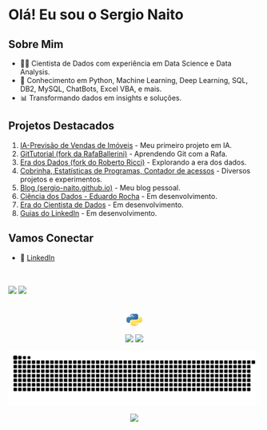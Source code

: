 # Olá! Eu sou o Sergio Naito

## Sobre Mim
- 👨‍💻 Cientista de Dados com experiência em Data Science e Data Analysis.
- 🚀 Conhecimento em Python, Machine Learning, Deep Learning, SQL, DB2, MySQL, ChatBots, Excel VBA, e mais.
- 📊 Transformando dados em insights e soluções.

## Projetos Destacados
1. [IA-Previsão de Vendas de Imóveis](https://github.com/sergio-naito/IA-Previsao-de-Vendas) - Meu primeiro projeto em IA.
2. [GitTutorial (fork da RafaBallerini)](https://github.com/sergio-naito/GitTutorial) - Aprendendo Git com a Rafa.
3. [Era dos Dados (fork do Roberto Ricci)](https://github.com/sergio-naito/Era_dos_dados) - Explorando a era dos dados.
4. [Cobrinha, Estatísticas de Programas, Contador de acessos](https://github.com/sergio-naito) - Diversos projetos e experimentos.
5. [Blog (sergio-naito.github.io)](https://sergio-naito.github.io) - Meu blog pessoal.
6. [Ciência dos Dados - Eduardo Rocha](https://github.com/sergio-naito) - Em desenvolvimento.
7. [Era do Cientista de Dados](https://github.com/sergio-naito) - Em desenvolvimento.
8. [Guias do LinkedIn](https://github.com/sergio-naito/linkedin) - Em desenvolvimento.

## Vamos Conectar
- 💬 [LinkedIn](https://www.linkedin.com/in/sergio-naito-156ab893/)
  
  

<br>
<br>
<div>
  <a href="https://github.com/sergio-naito"></a>
  <img height="180em" src="https://github-readme-stats.vercel.app/api?username=sergio-naito&show_icons=true&theme=dark&include_all_commits=true&count_private=true" />
  <img height="180em"   src="https://github-readme-stats.vercel.app/api/top-langs/?username=sergio-naito&layout=compact&langs_count=16&theme=dark" />

  <!-- img align="center" width="148" height="180" src="https://media1.tenor.com/images/68e8337fb4eb7e40645d832c64762a8b/tenor.gif?itemid=19443613" 
  -->
</div>
 <br>
<div  align="center"> 
  <div style="display: inline_block"><br>
  <!--
  <img align="center" alt="Rafa-Js" height="30" width="40" src="https://raw.githubusercontent.com/devicons/devicon/master/icons/javascript/javascript-plain.svg">
  <img align="center" alt="HTML" height="30" width="40" src="https://raw.githubusercontent.com/devicons/devicon/master/icons/html5/html5-original.svg">
  <img align="center" alt="CSS" height="30" width="40" src="https://raw.githubusercontent.com/devicons/devicon/master/icons/css3/css3-original.svg">
  <img align="center" alt="Csharp" height="30" width="40" src="https://raw.githubusercontent.com/devicons/devicon/master/icons/csharp/csharp-original.svg">
  <img align="center" alt="PHP" height="30" width="40" src="https://raw.githubusercontent.com/devicons/devicon/master/icons/php/php-original.svg">
  <img align="center" alt="java" height="30" width="40" src="https://raw.githubusercontent.com/devicons/devicon/master/icons/java/java-original.svg">
 -->
  <img align="center" alt="Python" height="30" width="40" src="https://raw.githubusercontent.com/devicons/devicon/master/icons/python/python-original.svg">

    
</div>


  <!--
  <br><a href="https://www.youtube.com/channel/UCSawC0irKSG8W05zahr1i9w" target="_blank"><img src="https://img.shields.io/badge/-Youtube-%23EA4335?style=for-the-badge&logo=youtube&logoColor=white" target="_blank"></a>
  -->
  <a href="https://www.instagram.com/sernaito1957/" target="_blank"><img src="https://img.shields.io/badge/-Instagram-%23E4405F?style=for-the-badge&logo=instagram&logoColor=white" target="_blank"></a>
  <a href="https://www.linkedin.com/in/sergio-naito-156ab893/" target="_blank"><img src="https://img.shields.io/badge/-LinkedIn-%230077B5?style=for-the-badge&logo=linkedin&logoColor=white" target="_blank"></a> 
 
  ![Snake animation](https://github.com/sergio-naito/sergio-naito/blob/output/github-contribution-grid-snake.svg)
 
</div>
 
<!--12.10.23 20:36
[![readme](https://github-readme-stats.vercel.app/api/pin/?username=sergio-naito&repo=sergio-naito&theme=react)](https://github.com/sergio-naito/sergio-naito)
-->
<p align="center">   <img alingn="center" src="https://profile-counter.glitch.me/sergio-naito/count.svg" /></p>

